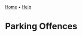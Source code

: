 [Home](https://cityssm.github.io/parking-ticket-system/)
•
[Help](https://cityssm.github.io/parking-ticket-system/docs/)

# Parking Offences
